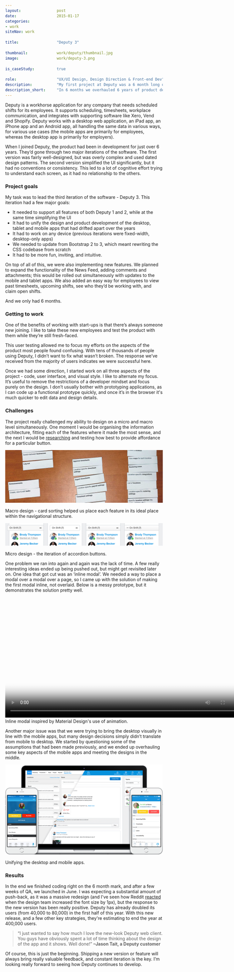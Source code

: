```yaml
---
layout:                post
date:                  2015-01-17
categories:    
- work
siteNav: work

title:                 "Deputy 3"

thumbnail:             work/deputy/thumbnail.jpg
image:                 work/deputy-3.png

is_caseStudy:          true

role:                  "UX/UI Design, Design Direction & Front-end Dev"
description:           "My first project at Deputy was a 6 month long overhaul of their desktop app. This included unifying the previous 6 years of product development, working with the iOS and Android teams to provide a consistent design, and developing a number of new features."
description_short:     "In 6 months we overhauled 6 years of product design. The end result is an estimated 1000% growth in users."
---
```


Deputy is a workhorse application for any company that needs scheduled shifts for its employees. It supports scheduling, timesheets, workplace communication, and integrates with supporting software like Xero, Vend and Shopify. Deputy works with a desktop web application, an iPad app, an iPhone app and an Android app, all handling the same data in various ways, for various use cases (the mobile apps are primarily for employees, whereas the desktop app is primarily for employers).

When I joined Deputy, the product had been in development for just over 6 years. They’d gone through two major iterations of the software. The first version was fairly well-designed, but was overly complex and used dated design patterns. The second version simplified the UI significantly, but it had no conventions or consistency. This led to a lot of cognitive effort trying to understand each screen, as it had no relationship to the others.

### Project goals

My task was to lead the third iteration of the software - Deputy 3. This iteration had a few major goals:

- It needed to support all features of both Deputy 1 and 2, while at the same time simplifying the UI
- It had to unify the design and product development of the desktop, tablet and mobile apps that had drifted apart over the years
- It had to work on any device (previous iterations were fixed-width, desktop-only apps)
- We needed to update from Bootstrap 2 to 3, which meant rewriting the CSS codebase from scratch
- It had to be more fun, inviting, and intuitive.

On top of all of this, we were also implementing new features. We planned to expand the functionality of the News Feed, adding comments and attachments; this would be rolled out simultaneously with updates to the mobile and tablet apps. We also added an easy way for employees to view past timesheets, upcoming shifts, see who they’d be working with, and claim open shifts.

And we only had 6 months.

### Getting to work

One of the benefits of working with start-ups is that there’s always someone new joining. I like to take these new employees and test the product with them while they’re still fresh-faced.

This user testing allowed me to focus my efforts on the aspects of the product most people found confusing. With tens of thousands of people using Deputy, I didn’t want to fix what wasn’t broken. The response we’ve received from the majority of users indicates we were successful here.

Once we had some direction, I started work on all three aspects of the project - code, user interface, and visual style. I like to alternate my focus. It’s useful to remove the restrictions of a developer mindset and focus purely on the design. I don’t usually bother with prototyping applications, as I can code up a functional prototype quickly, and once it’s in the browser it's much quicker to edit data and design details.

### Challenges

The project really challenged my ability to design on a micro and macro level simultaneously. One moment I would be organising the information architecture, fitting each of the features where it made the most sense, and the next I would be [researching](https://viget.com/inspire/testing-accordion-menu-designs-iconography) and testing how best to provide affordance for a particular button.

![Macro Design][information-architecture]
<figcaption>Macro design - card sorting helped us place each feature in its ideal place within the navigational structure.</figcaption>

![Micro Design][buttons]
<figcaption>Micro design - the iteration of accordion buttons.</figcaption>

One problem we ran into again and again was the lack of time. A few really interesting ideas ended up being pushed out, but might get revisited later on. One idea that got cut was an ‘inline modal’. We needed a way to place a modal over a modal over a page, so I came up with the solution of making the first modal inline, not overlaid. Below is a messy prototype, but it demonstrates the solution pretty well.

<video width="768" height="384" autoplay loop poster="/assets/images/work/deputy/inline-modal.jpg">
	<source src="/assets/images/work/deputy/inline-modal.mp4" type="video/mp4">
</video>
<figcaption>Inline modal inspired by Material Design's use of animation.</figcaption>

Another major issue was that we were trying to bring the desktop visually in line with the mobile apps, but many design decisions simply didn’t translate from mobile to desktop. We started by questioning some of the assumptions that had been made previously, and we ended up overhauling some key aspects of the mobile apps and meeting the designs in the middle.

![Transition from Deputy2 to Deputy3][transition]
<figcaption>Unifying the desktop and mobile apps.</figcaption>

<!-- One issue with the previous versions is that some forms were really long (Shift scheduling is a really complex beast to tackle, especially once you take into account differences between countries). The 2nd most popular device for Deputy users was the 1366x768px Dell laptops. This meant that for many users, the **Save** and **Cancel** buttons were out of sight (and out of mind). We solved this with an elegant solution I’ve written about in my blog - check it out. -->

### Results

In the end we finished coding right on the 6 month mark, and after a few weeks of QA, we launched in June. I was expecting a substantial amount of push-back, as it was a massive redesign (and I've seen how Reddit [reacted](https://www.reddit.com/r/changelog/comments/2tw6pm/reddit_change_changes_to_default_text_styling/) when the design team increased the font size by 1px), but the response to the new version has been really positive. Deputy has already doubled its users (from 40,000 to 80,000) in the first half of this year. With this new release, and a few other key strategies, they're estimating to end the year at 400,000 users.

<blockquote>“I just wanted to say how much I love the new-look Deputy web client. You guys have obviously spent a lot of time thinking about the design of the app and it shows. Well done!” <strong class="u-pullRight">–Jason Tait, a Deputy customer</strong></blockquote>

Of course, this is just the beginning. Shipping a new version or feature will always bring really valuable feedback, and constant iteration is the key. I’m looking really forward to seeing how Deputy continues to develop.

[information-architecture]: /assets/images/work/deputy/information-architecture.jpg
[buttons]: /assets/images/work/deputy/buttons.png
[inline-modal]: /assets/images/work/deputy/inline-modal2.gif
[transition]: /assets/images/work/deputy/transition.png